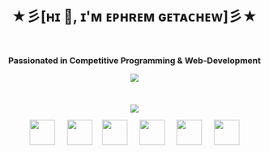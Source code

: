 <h1 align="center">★彡[ʜɪ 👋, ɪ'ᴍ ᴇᴘʜʀᴇᴍ ɢᴇᴛᴀᴄʜᴇᴡ]彡★</h1>
&nbsp;
<h3 align="center">Passionated in Competitive Programming & Web-Development</h3>
<p align="center">
<img align="center" src="https://github-readme-stats.vercel.app/api?username=ephyg&theme=github_dark&show_icons=true"/>
</p>
&nbsp;&nbsp;&nbsp;&nbsp;
<p align="center">
<img align="center" src="https://github-readme-stats.vercel.app/api/top-langs/?username=ephyg&langs_count=8)"/>
</p>
<p align="center">
  <a href="https://github.com/ephyg"><img src="https://github.com/fluidicon.png" height="50"></a> &nbsp;&nbsp;&nbsp;&nbsp;
  <a href="https://twitter.com/E_p_h_y_G?t=wOAROjmSPrB0lgdqmEQCVw&s=09"><img src="https://abs.twimg.com/favicons/twitter.2.ico" height="50"></a>&nbsp;&nbsp;&nbsp;&nbsp;
  <a href="https://www.linkedin.com/in/ephrem-getachew-epha-"><img src="https://cdn3.iconfinder.com/data/icons/inficons/512/linkedin.png" height="50"></a> &nbsp;&nbsp;&nbsp;&nbsp;
  <a href="mailto:ephywaanofii@gmail.com"><img src="https://ssl.gstatic.com/ui/v1/icons/mail/rfr/gmail.ico" height="50"></a> &nbsp;&nbsp;&nbsp;&nbsp;
  <a href="https://t.me/ephyg"><img src="https://telegram.org/img/website_icon.svg" height="50"></a> &nbsp;&nbsp;&nbsp;&nbsp;
  <a href="https://m.facebook.com/"><img src="https://static.xx.fbcdn.net/rsrc.php/yD/r/d4ZIVX-5C-b.ico" height="50"></a>   
</p>

